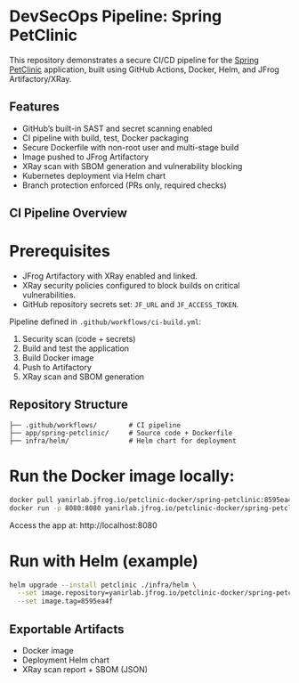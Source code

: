 # DevSecOps Pipeline: Spring PetClinic

This repository demonstrates a secure CI/CD pipeline for the [Spring PetClinic](https://github.com/spring-projects/spring-petclinic) application, built using GitHub Actions, Docker, Helm, and JFrog Artifactory/XRay.

## Features

- GitHub’s built-in SAST and secret scanning enabled  
- CI pipeline with build, test, Docker packaging
- Secure Dockerfile with non-root user and multi-stage build
- Image pushed to JFrog Artifactory
- XRay scan with SBOM generation and vulnerability blocking
- Kubernetes deployment via Helm chart
- Branch protection enforced (PRs only, required checks)


## CI Pipeline Overview

# Prerequisites

- JFrog Artifactory with XRay enabled and linked.
- XRay security policies configured to block builds on critical vulnerabilities.
- GitHub repository secrets set: `JF_URL` and `JF_ACCESS_TOKEN`.

Pipeline defined in `.github/workflows/ci-build.yml`:

1. Security scan (code + secrets)
2. Build and test the application
3. Build Docker image
4. Push to Artifactory
5. XRay scan and SBOM generation


## Repository Structure

```
├── .github/workflows/        # CI pipeline
├── app/spring-petclinic/     # Source code + Dockerfile
├── infra/helm/               # Helm chart for deployment
```
# Run the Docker image locally:

```bash
docker pull yanirlab.jfrog.io/petclinic-docker/spring-petclinic:8595ea4f
docker run -p 8080:8080 yanirlab.jfrog.io/petclinic-docker/spring-petclinic:8595ea4f
```

Access the app at: http://localhost:8080

# Run with Helm (example)

```bash
helm upgrade --install petclinic ./infra/helm \
  --set image.repository=yanirlab.jfrog.io/petclinic-docker/spring-petclinic \
  --set image.tag=8595ea4f
```

## Exportable Artifacts

- Docker image
- Deployment Helm chart
- XRay scan report + SBOM (JSON)
